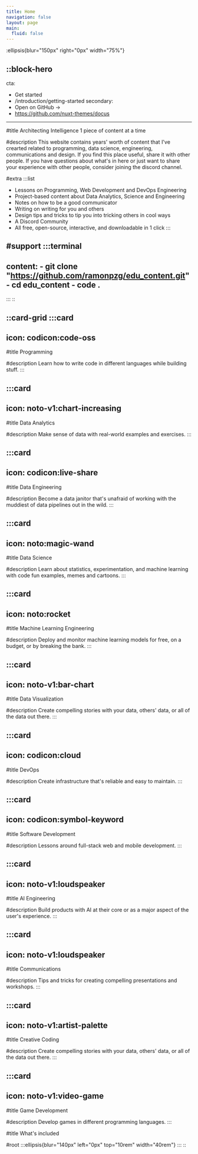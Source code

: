 ```yaml
---
title: Home
navigation: false
layout: page
main:
  fluid: false
---
```


:ellipsis{blur="150px" right="0px" width="75%"}

::block-hero
---
cta:
  - Get started
  - /introduction/getting-started
secondary:
  - Open on GitHub →
  - https://github.com/nuxt-themes/docus
---
#title
Architecting Intelligence 1 piece of content at a time

#description
This website contains years' worth of content that I've crearted related to programming, data science, engineering, communications and design. If you find this place useful, share it with other people. If you have questions about what's in here or just want to share your experience with other people, consider joining the discord channel.

#extra
  :::list
  - Lessons on Programming, Web Development and DevOps Engineering
  - Project-based content about Data Analytics, Science and Engineering
  - Notes on how to be a good communicator
  - Writing on writing for you and others
  - Design tips and tricks to tip you into tricking others in cool ways
  - A Discord Community
  - All free, open-source, interactive, and downloadable in 1 click
  :::

#support
  :::terminal
  ---
  content:
    - git clone "https://github.com/ramonpzg/edu_content.git"
    - cd edu_content
    - code .
  ---
  :::
::

::card-grid
  :::card
  ---
  icon: codicon:code-oss
  ---
  #title
  Programming
  
  #description
  Learn how to write code in different languages while building stuff.
  :::

  :::card
  ---
  icon: noto-v1:chart-increasing
  ---
  #title
  Data Analytics
  
  #description
  Make sense of data with real-world examples and exercises.
  :::

  :::card
  ---
  icon: codicon:live-share
  ---
  #title
  Data Engineering
  
  #description
  Become a data janitor that's unafraid of working with the muddiest of data pipelines out in the wild.
  :::

  :::card
  ---
  icon: noto:magic-wand
  ---
  #title
  Data Science
  
  #description
  Learn about statistics, experimentation, and machine learning with code fun examples, memes and cartoons.
  :::

  :::card
  ---
  icon: noto:rocket
  ---
  #title
  Machine Learning Engineering
  
  #description
  Deploy and monitor machine learning models for free, on a budget, or by breaking the bank.
  :::

  :::card
  ---
  icon: noto-v1:bar-chart
  ---
  #title
  Data Visualization
  
  #description
  Create compelling stories with your data, others' data, or all of the data out there.
  :::

  :::card
  ---
  icon: codicon:cloud
  ---
  #title
  DevOps
  
  #description
  Create infrastructure that's reliable and easy to maintain.
  :::

  :::card
  ---
  icon: codicon:symbol-keyword
  ---
  #title
  Software Development
  
  #description
  Lessons around full-stack web and mobile development.
  :::

  :::card
  ---
  icon: noto-v1:loudspeaker
  ---
  #title
  AI Engineering
  
  #description
  Build products with AI at their core or as a major aspect of the user's experience.
  :::

  :::card
  ---
  icon: noto-v1:loudspeaker
  ---
  #title
  Communications
  
  #description
  Tips and tricks for creating compelling presentations and workshops.
  :::

  :::card
  ---
  icon: noto-v1:artist-palette
  ---
  #title
  Creative Coding
  
  #description
  Create compelling stories with your data, others' data, or all of the data out there.
  :::

  :::card
  ---
  icon: noto-v1:video-game
  ---
  #title
  Game Development
  
  #description
  Develop games in different programming languages.
  :::

#title
What's included

#root
  :::ellipsis{blur="140px" left="0px" top="10rem" width="40rem"}
  :::
::